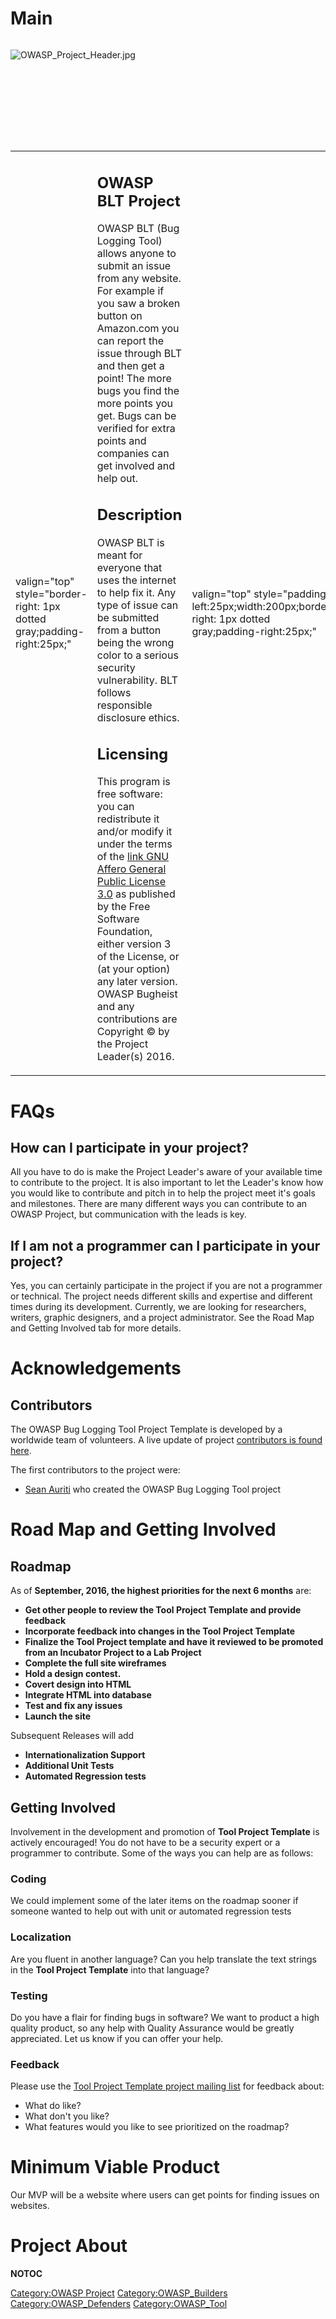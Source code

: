 # Main

<div style="width:100%;height:160px;border:0,margin:0;overflow: hidden;">

![OWASP_Project_Header.jpg](OWASP_Project_Header.jpg
"OWASP_Project_Header.jpg")

</div>

<table>
<tbody>
<tr class="odd">
<td><p>valign="top" style="border-right: 1px dotted gray;padding-right:25px;"</p></td>
<td><h2 id="owasp_blt_project">OWASP BLT Project</h2>
<p>OWASP BLT (Bug Logging Tool) allows anyone to submit an issue from any website. For example if you saw a broken button on Amazon.com you can report the issue through BLT and then get a point! The more bugs you find the more points you get. Bugs can be verified for extra points and companies can get involved and help out.</p>
<h2 id="description">Description</h2>
<p>OWASP BLT is meant for everyone that uses the internet to help fix it. Any type of issue can be submitted from a button being the wrong color to a serious security vulnerability. BLT follows responsible disclosure ethics.</p>
<h2 id="licensing">Licensing</h2>
<p>This program is free software: you can redistribute it and/or modify it under the terms of the <a href="http://www.gnu.org/licenses/agpl-3.0.html">link GNU Affero General Public License 3.0</a> as published by the Free Software Foundation, either version 3 of the License, or (at your option) any later version. OWASP Bugheist and any contributions are Copyright © by the Project Leader(s) 2016.</p></td>
<td><p>valign="top" style="padding-left:25px;width:200px;border-right: 1px dotted gray;padding-right:25px;"</p></td>
<td><h2 id="project_resources">Project Resources</h2>
<p><a href="https://www.bugheist.com">Bugheist Website (powered by BLT)</a></p>
<h2 id="home_chapter">Home Chapter</h2>
<p><a href="Brooklyn" title="wikilink">Brooklyn</a></p>
<h2 id="project_leader">Project Leader</h2>
<p>Project leader's name:</p>
<p><a href="mailto:Sean.Auriti@owasp.org">Sean Auriti</a></p>
<p><a href="mailto:souravbadami@gmail.com">Sourav Badami</a></p>
<h2 id="related_projects">Related Projects</h2>
<ul>
<li><a href="OWASP_Zed_Attack_Proxy_Project" title="wikilink">OWASP_Zed_Attack_Proxy_Project</a></li>
</ul>
<h2 id="classifications">Classifications</h2>
<table>
<tbody>
<tr class="odd">
<td><p>colspan="2" align="center"</p></td>
<td><figure>
<img src="Project_Type_Files_TOOL.jpg" title="Project_Type_Files_TOOL.jpg" alt="Project_Type_Files_TOOL.jpg" /><figcaption>Project_Type_Files_TOOL.jpg</figcaption>
</figure></td>
</tr>
<tr class="even">
<td><p>rowspan="2" align="center" valign="top" width="50%"</p></td>
<td><figure>
<img src="Owasp-incubator-trans-85.png" title="Owasp-incubator-trans-85.png" alt="Owasp-incubator-trans-85.png" /><figcaption>Owasp-incubator-trans-85.png</figcaption>
</figure></td>
</tr>
<tr class="odd">
<td><p>align="center" valign="top" width="50%"</p></td>
<td><figure>
<img src="Owasp-defenders-small.png" title="Owasp-defenders-small.png" alt="Owasp-defenders-small.png" /><figcaption>Owasp-defenders-small.png</figcaption>
</figure></td>
</tr>
<tr class="even">
<td><p>colspan="2" align="center"</p></td>
<td><figure>
<img src="Agplv3-155x51.png" title="Agplv3-155x51.png" alt="Agplv3-155x51.png" /><figcaption>Agplv3-155x51.png</figcaption>
</figure></td>
</tr>
</tbody>
</table></td>
<td><p>valign="top" style="padding-left:25px;width:200px;"</p></td>
<td><h2 id="news_and_events">News and Events</h2>
<ul>
<li>[12 Sep 2016] BLT becomes an official OWASP project.</li>
</ul>
<ul>
<li>[18 Jul 2016] Submitted to be an OWASP project.</li>
</ul>
<ul>
<li>[18 Jul 2016] Submitted to be an OWASP project.</li>
</ul>
<ul>
<li>[9 May 2016] Logo created.</li>
</ul>
<ul>
<li>[8 Dec 2015] Someone suggested it become an OWASP project.</li>
</ul>
<ul>
<li>[12 Jan 2012] The idea was born to have a website to make a game out of bug finding and the first mockup was created.</li>
</ul></td>
</tr>
</tbody>
</table>

# FAQs

## How can I participate in your project?

All you have to do is make the Project Leader's aware of your available
time to contribute to the project. It is also important to let the
Leader's know how you would like to contribute and pitch in to help the
project meet it's goals and milestones. There are many different ways
you can contribute to an OWASP Project, but communication with the leads
is key.

## If I am not a programmer can I participate in your project?

Yes, you can certainly participate in the project if you are not a
programmer or technical. The project needs different skills and
expertise and different times during its development. Currently, we are
looking for researchers, writers, graphic designers, and a project
administrator. See the Road Map and Getting Involved tab for more
details.

# Acknowledgements

## Contributors

The OWASP Bug Logging Tool Project Template is developed by a worldwide
team of volunteers. A live update of project [contributors is found
here](https://github.com/Bugheist/website/graphs/contributors).

The first contributors to the project were:

  - [Sean Auriti](https://www.owasp.org/index.php/User:sauriti) who
    created the OWASP Bug Logging Tool project

# Road Map and Getting Involved

## Roadmap

As of <strong>September, 2016, the highest priorities for the next 6
months</strong> are: <strong>

  - Get other people to review the Tool Project Template and provide
    feedback
  - Incorporate feedback into changes in the Tool Project Template
  - Finalize the Tool Project template and have it reviewed to be
    promoted from an Incubator Project to a Lab Project
  - Complete the full site wireframes
  - Hold a design contest.
  - Covert design into HTML
  - Integrate HTML into database
  - Test and fix any issues
  - Launch the site

</strong>

Subsequent Releases will add <strong>

  - Internationalization Support
  - Additional Unit Tests
  - Automated Regression tests

</strong>

## Getting Involved

Involvement in the development and promotion of <strong>Tool Project
Template</strong> is actively encouraged\! You do not have to be a
security expert or a programmer to contribute. Some of the ways you can
help are as follows:

### Coding

We could implement some of the later items on the roadmap sooner if
someone wanted to help out with unit or automated regression tests

### Localization

Are you fluent in another language? Can you help translate the text
strings in the <strong>Tool Project Template</strong> into that
language?

### Testing

Do you have a flair for finding bugs in software? We want to product a
high quality product, so any help with Quality Assurance would be
greatly appreciated. Let us know if you can offer your help.

### Feedback

Please use the [Tool Project Template project mailing
list](https://lists.owasp.org/mailman/listinfo/OWASP_Tool_Project_Template)
for feedback about:

  - What do like?
  - What don't you like?
  - What features would you like to see prioritized on the roadmap?

# Minimum Viable Product

Our MVP will be a website where users can get points for finding issues
on websites.

# Project About

__NOTOC__ <headertabs />

[Category:OWASP Project](Category:OWASP_Project "wikilink")
[Category:OWASP_Builders](Category:OWASP_Builders "wikilink")
[Category:OWASP_Defenders](Category:OWASP_Defenders "wikilink")
[Category:OWASP_Tool](Category:OWASP_Tool "wikilink")